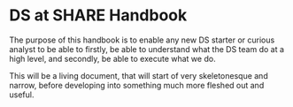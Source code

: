 # DS at SHARE Handbook

The purpose of this handbook is to enable any new DS starter or curious analyst to be able to firstly, be able to understand what the DS team do at a high level, and secondly, be able to execute what we do.

This will be a living document, that will start of very skeletonesque and narrow, before developing into something much more fleshed out and useful.
